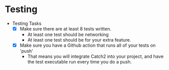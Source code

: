 # Testing

- Testing Tasks
  - [x] Make sure there are at least 8 tests written.
  	- At least one test should be networking
	- At least one test should be for your extra feature.
  - [x] Make sure you have a Github action that runs all of your tests on 'push'
  	- That means you will integrate Catch2 into your project, and have the test executable run every time you do a push.
